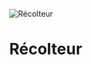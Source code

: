<div class="icon-container">
  <img src="../_media/metiers/Récolteur.png" alt="Récolteur" class="icon-title" data-no-zoom />

# Récolteur <!-- {docsify-ignore} -->

</div>